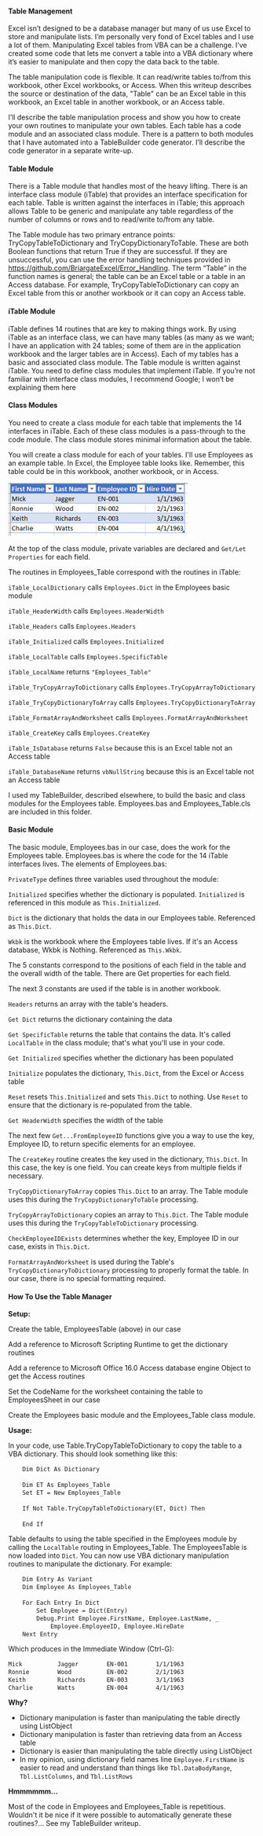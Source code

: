 #### Table Management

Excel isn’t designed to be a database manager but many of us use Excel to store and manipulate lists. I’m personally very fond of Excel tables and I use a lot of them. Manipulating Excel tables from VBA can be a challenge. I’ve created some code that lets me convert a table into a VBA dictionary where it’s easier to manipulate and then copy the data back to the table.

The table manipulation code is flexible. It can read/write tables to/from this workbook, other Excel workbooks, or Access. When this writeup describes the source or destination of the data,  "Table" can be an Excel table in this workbook, an Excel table in another workbook, or an Access table.

I’ll describe the table manipulation process and show you how to create your own routines to manipulate your own tables. Each table has a code module and an associated class module. There is a pattern to both modules that I have automated into a TableBuilder code generator. I’ll describe the code generator in a separate write-up.

#### Table Module

There is a Table module that handles most of the heavy lifting. There is an interface class module (iTable) that provides an interface specification for each table. Table is written against the interfaces in iTable; this approach allows Table to be generic and manipulate any table regardless of the number of columns or rows and to read/write to/from any table.

The Table module has two primary entrance points: TryCopyTableToDictionary and TryCopyDictionaryToTable. These are both Boolean functions that return True if they are successful. If they are unsuccessful, you can use the error handling techniques provided in https://github.com/BriargateExcel/Error_Handling. The term “Table” in the function names is general; the table can be an Excel table or a table in an Access database. For example, TryCopyTableToDictionary can copy an Excel table from this or another workbook or it can copy an Access table.

#### iTable Module

iTable defines 14 routines that are key to making things work. By using iTable as an interface class, we can have many tables (as many as we want; I have an application with 24 tables; some of them are in the application workbook and the larger tables are in Access). Each of my tables has a basic and associated class module. The Table module is written against iTable. You need to define class modules that implement iTable.
If you’re not familiar with interface class modules, I recommend Google; I won’t be explaining them here

#### Class Modules

You need to create a class module for each table that implements the 14 interfaces in iTable. Each of these class modules is a pass-through to the code module. The class module stores minimal information about the table.

You will create a class module for each of your tables. I'll use Employees as an example table. In Excel, the Employee table looks like. Remember, this table could be in this workbook, another workbook, or in Access.

![](./Figures/EmployeeTable.png)

At the top of the class module, private variables are declared and `Get/Let Properties` for each field.

The routines in Employees_Table correspond with the routines in iTable:

`iTable_LocalDictionary` calls `Employees.Dict` in the Employees basic module

`iTable_HeaderWidth` calls `Employees.HeaderWidth`

`iTable_Headers` calls `Employees.Headers`

`iTable_Initialized` calls `Employees.Initialized`

`iTable_LocalTable` calls `Employees.SpecificTable`

`iTable_LocalName` returns `"Employees_Table"`

`iTable_TryCopyArrayToDictionary` calls `Employees.TryCopyArrayToDictionary`

`iTable_TryCopyDictionaryToArray` calls `Employees.TryCopyDictionaryToArray`

`iTable_FormatArrayAndWorksheet` calls `Employees.FormatArrayAndWorksheet`

`iTable_CreateKey` calls `Employees.CreateKey`

`iTable_IsDatabase` returns `False` because this is an Excel table not an Access table

`iTable_DatabaseName` returns `vbNullString` because this is an Excel table not an Access table

I used my TableBuilder, described elsewhere, to build the basic and class modules for the Employees table. Employees.bas and  Employees_Table.cls are included in this folder.

#### Basic Module

The basic module, Employees.bas in our case, does the work for the Employees table. Employees.bas is where the code for the 14 iTable interfaces lives. The elements of Employees.bas:

`PrivateType` defines three variables used throughout the module:

`Initialized` specifies whether the dictionary is populated. `Initialized` is referenced in this module as `This.Initialized`.

`Dict` is the dictionary that holds the data in our Employees table. Referenced as `This.Dict`.

`Wkbk` is the workbook where the Employees table lives. If it's an Access database, Wkbk is Nothing. Referenced as `This.Wkbk`.

The 5 constants correspond to the positions of each field in the table and the overall width of the table. There are Get properties for each field.

The next 3 constants are used if the table is in another workbook.

`Headers` returns an array with the table's headers.

`Get Dict` returns the dictionary containing the data

`Get SpecificTable` returns the table that contains the data. It's called `LocalTable` in the class module; that's what you'll use in your code.

`Get Initialized` specifies whether the dictionary has been populated

`Initialize` populates the dictionary, `This.Dict`, from the Excel or Access table

`Reset` resets `This.Initialized` and sets `This.Dict` to nothing. Use `Reset` to ensure that the dictionary is re-populated from the table.

`Get HeaderWidth` specifies the width of the table

The next few `Get...FromEmployeeID` functions give you a way to use the key, Employee ID, to return specific elements for an employee.

The `CreateKey` routine creates the key used in the dictionary, `This.Dict`. In this case, the key is one field. You can create keys from multiple fields if necessary.

`TryCopyDictionaryToArray` copies `This.Dict` to an array. The Table module uses this during the `TryCopyDictionaryToTable` processing.

`TryCopyArrayToDictionary` copies an array to `This.Dict`. The Table module uses this during the `TryCopyTableToDictionary` processing.

`CheckEmployeeIDExists` determines whether the key, Employee ID in our case, exists in `This.Dict`.

`FormatArrayAndWorksheet` is used during the Table's `TryCopyDictionaryToDictionary` processing to properly format the table. In our case, there is no special formatting required.

#### How To Use the Table Manager

**Setup:**

Create the table, EmployeesTable (above) in our case

Add a reference to Microsoft Scripting Runtime to get the dictionary routines

Add a reference to Microsoft Office 16.0 Access database engine Object to get the Access routines

Set the CodeName for the worksheet containing the table to EmployeesSheet in our case

Create the Employees basic module and the Employees_Table class module.

**Usage:**

In your code, use Table.TryCopyTableToDictionary to copy the table to a VBA dictionary. This should look something like this:

```vba
    Dim Dict As Dictionary
    
    Dim ET As Employees_Table
    Set ET = New Employees_Table
    
    If Not Table.TryCopyTableToDictionary(ET, Dict) Then
        
    End If
```

Table defaults to using the table specified in the Employees module by calling the `LocalTable` routing in Employees_Table. The EmployeesTable is now loaded into `Dict`. You can now use VBA dictionary manipulation routines to manipulate the dictionary. For example:

```vba
    Dim Entry As Variant
    Dim Employee As Employees_Table
    
    For Each Entry In Dict
        Set Employee = Dict(Entry)
        Debug.Print Employee.FirstName, Employee.LastName, _
            Employee.EmployeeID, Employee.HireDate
    Next Entry
```

Which produces in the Immediate Window (Ctrl-G):

```
Mick          Jagger        EN-001        1/1/1963 
Ronnie        Wood          EN-002        2/1/1963 
Keith         Richards      EN-003        3/1/1963 
Charlie       Watts         EN-004        4/1/1963 

```

**Why?**

- Dictionary manipulation is faster than manipulating the table directly using ListObject
- Dictionary manipulation is faster than retrieving data from an Access table
- Dictionary is easier than manipulating the table directly using ListObject
- In my opinion, using dictionary field names line `Employee.FirstName` is easier to read and understand than things like `Tbl.DataBodyRange`, `Tbl.ListColumns`, and `Tbl.ListRows`

**Hmmmmmm...**

Most of the code in Employees and Employees_Table is repetitious. Wouldn't it be nice if it were possible to automatically generate these routines?... See my TableBuilder writeup.
